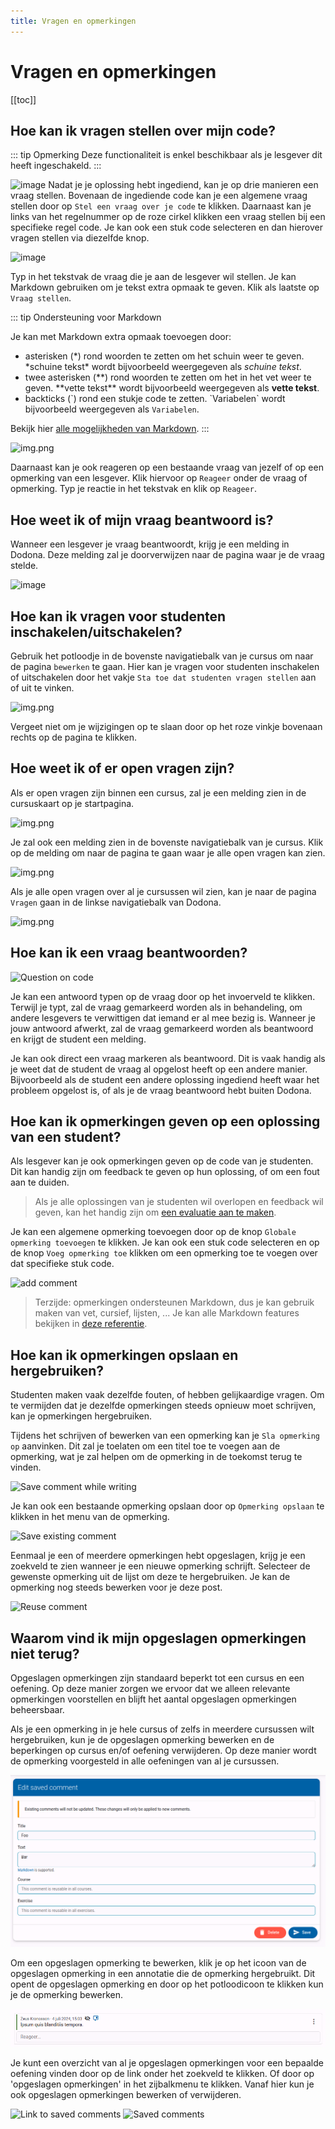 ```yaml
---
title: Vragen en opmerkingen
---
```


# Vragen en opmerkingen

[[toc]]

## Hoe kan ik vragen stellen over mijn code? <Badge type="tip" text="student" />

::: tip Opmerking
Deze functionaliteit is enkel beschikbaar als je lesgever dit heeft ingeschakeld.
:::

![image](./student.ask_questions.png)
Nadat je je oplossing hebt ingediend, kan je op drie manieren een vraag stellen. Bovenaan de ingediende code kan je een algemene vraag stellen door op `Stel een vraag over je code` te klikken. Daarnaast kan je links van het regelnummer op de roze cirkel klikken een vraag stellen bij een specifieke regel code. Je kan ook een stuk code selecteren en dan hierover vragen stellen via diezelfde knop.

![image](./student.ask_question.gif)

Typ in het tekstvak de vraag die je aan de lesgever wil stellen. Je kan Markdown gebruiken om je tekst extra opmaak te geven. Klik als laatste op `Vraag stellen`.

::: tip Ondersteuning voor Markdown

Je kan met Markdown extra opmaak toevoegen door:

- asterisken (\*) rond woorden te zetten om het schuin weer te geven. \*schuine tekst\* wordt bijvoorbeeld weergegeven als *schuine tekst*.
- twee asterisken (\**) rond woorden te zetten om het in het vet weer te geven. \*\*vette tekst\*\* wordt bijvoorbeeld weergegeven als **vette tekst**.
- backticks (\`) rond een stukje code te zetten. \`Variabelen\` wordt bijvoorbeeld weergegeven als `Variabelen`.

Bekijk hier [alle mogelijkheden van Markdown](/nl/references/exercise-description/#markdown).
:::

![img.png](./student.react.png)

Daarnaast kan je ook reageren op een bestaande vraag van jezelf of op een opmerking van een lesgever. Klik hiervoor op `Reageer` onder de vraag of opmerking. Typ je reactie in het tekstvak en klik op `Reageer`.


## Hoe weet ik of mijn vraag beantwoord is? <Badge type="tip" text="student" />

Wanneer een lesgever je vraag beantwoordt, krijg je een melding in Dodona. Deze melding zal je doorverwijzen naar de pagina waar je de vraag stelde.

![image](./comment_on_code.png)

## Hoe kan ik vragen voor studenten inschakelen/uitschakelen? <Badge type="tip" text="lesgever" />

Gebruik het potloodje in de bovenste navigatiebalk van je cursus om naar de pagina `bewerken` te gaan. Hier kan je vragen voor studenten inschakelen of uitschakelen door het vakje `Sta toe dat studenten vragen stellen` aan of uit te vinken.

![img.png](./ask_questions_toggle.png)

Vergeet niet om je wijzigingen op te slaan door op het roze vinkje bovenaan rechts op de pagina te klikken.

## Hoe weet ik of er open vragen zijn? <Badge type="tip" text="lesgever" />

Als er open vragen zijn binnen een cursus, zal je een melding zien in de cursuskaart op je startpagina.

![img.png](./course_card_question.png)

Je zal ook een melding zien in de bovenste navigatiebalk van je cursus. Klik op de melding om naar de pagina te gaan waar je alle open vragen kan zien.

![img.png](./course_question_list.png)

Als je alle open vragen over al je cursussen wil zien, kan je naar de pagina `Vragen` gaan in de linkse navigatiebalk van Dodona.

![img.png](./questions_index_page.png)

## Hoe kan ik een vraag beantwoorden? <Badge type="tip" text="lesgever" />

![Question on code](./question-on-code.png)

Je kan een antwoord typen op de vraag door op het invoerveld te klikken. Terwijl je typt, zal de vraag gemarkeerd worden als in behandeling, om andere lesgevers te verwittigen dat iemand er al mee bezig is.
Wanneer je jouw antwoord afwerkt, zal de vraag gemarkeerd worden als beantwoord en krijgt de student een melding.

Je kan ook direct een vraag markeren als beantwoord. Dit is vaak handig als je weet dat de student de vraag al opgelost heeft op een andere manier. Bijvoorbeeld als de student een andere oplossing ingediend heeft waar het probleem opgelost is, of als je de vraag beantwoord hebt buiten Dodona.

## Hoe kan ik opmerkingen geven op een oplossing van een student? <Badge type="tip" text="lesgever" />

Als lesgever kan je ook opmerkingen geven op de code van je studenten. Dit kan handig zijn om feedback te geven op hun oplossing, of om een fout aan te duiden.

> Als je alle oplossingen van je studenten wil overlopen en feedback wil geven, kan het handig zijn om [een evaluatie aan te maken](/nl/guides/teachers/grading).

Je kan een algemene opmerking toevoegen door op de knop `Globale opmerking toevoegen` te klikken. Je kan ook een stuk code selecteren en op de knop `Voeg opmerking toe` klikken om een opmerking toe te voegen over dat specifieke stuk code.

![add comment](./add-comment.png)
> Terzijde: opmerkingen ondersteunen Markdown, dus je kan gebruik maken van vet, cursief, lijsten, ... Je kan alle Markdown features bekijken in [deze referentie](/nl/references/exercise-description/#markdown).

## Hoe kan ik opmerkingen opslaan en hergebruiken? <Badge type="tip" text="lesgever" />
Studenten maken vaak dezelfde fouten, of hebben gelijkaardige vragen. Om te vermijden dat je dezelfde opmerkingen steeds opnieuw moet schrijven, kan je opmerkingen hergebruiken.

Tijdens het schrijven of bewerken van een opmerking kan je `Sla opmerking op` aanvinken. Dit zal je toelaten om een titel toe te voegen aan de opmerking, wat je zal helpen om de opmerking in de toekomst terug te vinden.

![Save comment while writing](./save-comment-edit.png)

Je kan ook een bestaande opmerking opslaan door op `Opmerking opslaan` te klikken in het menu van de opmerking.

![Save existing comment](save-comment-edit.png)

Eenmaal je een of meerdere opmerkingen hebt opgeslagen, krijg je een zoekveld te zien wanneer je een nieuwe opmerking schrijft. Selecteer de gewenste opmerking uit de lijst om deze te hergebruiken. Je kan de opmerking nog steeds bewerken voor je deze post.

![Reuse comment](./reuse-annotations.png)

## Waarom vind ik mijn opgeslagen opmerkingen niet terug? <Badge type="tip" text="lesgever" />

Opgeslagen opmerkingen zijn standaard beperkt tot een cursus en een oefening. Op deze manier zorgen we ervoor dat we alleen relevante opmerkingen voorstellen en blijft het aantal opgeslagen opmerkingen beheersbaar.

Als je een opmerking in je hele cursus of zelfs in meerdere cursussen wilt hergebruiken, kun je de opgeslagen opmerking bewerken en de beperkingen op cursus en/of oefening verwijderen. Op deze manier wordt de opmerking voorgesteld in alle oefeningen van al je cursussen.

![edit_saved_comment.png](edit_saved_comment.png)

Om een opgeslagen opmerking te bewerken, klik je op het icoon van de opgeslagen opmerking in een annotatie die de opmerking hergebruikt. Dit opent de opgeslagen opmerking en door op het potloodicoon te klikken kun je de opmerking bewerken.

![saved_comment_link.png](saved_comment_link.png)

Je kunt een overzicht van al je opgeslagen opmerkingen voor een bepaalde oefening vinden door op de link onder het zoekveld te klikken. Of door op 'opgeslagen opmerkingen' in het zijbalkmenu te klikken.
Vanaf hier kun je ook opgeslagen opmerkingen bewerken of verwijderen.

![Link to saved comments](./link-to-saved-comments.png)
![Saved comments](./saved-comments-list.png)